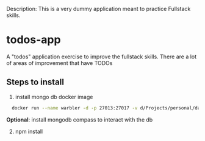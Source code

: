 Description: This is a very dummy application meant to practice Fullstack skills.

# todos-app
A "todos" application exercise to improve the fullstack skills.
   There are a lot of areas of improvement that have TODOs

## Steps to install
 1. install mongo db docker image
  ```bash
    docker run --name warbler -d -p 27013:27017 -v d/Projects/personal/data/db mongo
  ```
  **Optional**: install mongodb compass to interact with the db

2. npm install
